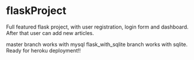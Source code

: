 # flaskProject
Full featured flask project, with user registration, login form and dashboard.
After that user can add new articles.

master branch works with mysql
flask_with_sqlite branch works with sqlite. Ready for heroku deployment!!

